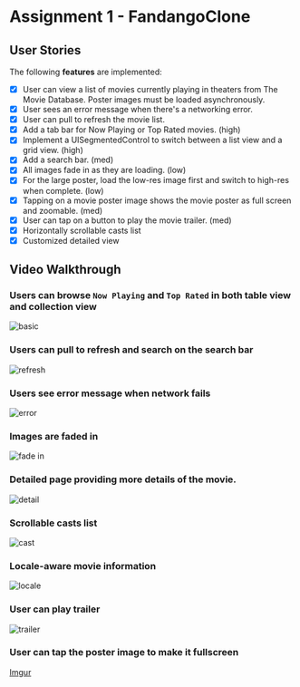 # Assignment 1 - FandangoClone


## User Stories

The following **features** are implemented:

- [x] User can view a list of movies currently playing in theaters from The Movie Database. Poster images must be loaded asynchronously.
- [x] User sees an error message when there's a networking error. 
- [x] User can pull to refresh the movie list.
- [x] Add a tab bar for Now Playing or Top Rated movies. (high)
- [x] Implement a UISegmentedControl to switch between a list view and a grid view. (high)
- [x] Add a search bar. (med)
- [x] All images fade in as they are loading. (low)
- [x] For the large poster, load the low-res image first and switch to high-res when complete. (low)
- [x] Tapping on a movie poster image shows the movie poster as full screen and zoomable. (med)
- [x] User can tap on a button to play the movie trailer. (med)
- [x] Horizontally scrollable casts list
- [x] Customized detailed view

## Video Walkthrough 


### Users can browse `Now Playing` and `Top Rated` in both table view and collection view
![basic](http://i.imgur.com/csWts5S.gif?1)
### Users can pull to refresh and search on the search bar
![refresh](http://i.imgur.com/TGCvMyL.gif?1)
### Users see error message when network fails
![error](http://i.imgur.com/SmtsD9p.gif)
### Images are faded in
![fade in](http://i.imgur.com/8ChbJqY.gif)
### Detailed page providing more details of the movie.
![detail](http://i.imgur.com/8ChbJqY.gif)
### Scrollable casts list
![cast](http://i.imgur.com/eDJr8ZH.gif)
### Locale-aware movie information
![locale](http://i.imgur.com/zkzhBZG.gif)
### User can play trailer
![trailer](http://i.imgur.com/yOhKaZt.gif)
### User can tap the poster image to make it fullscreen
[Imgur](http://i.imgur.com/zhbUpQh.gifv)


